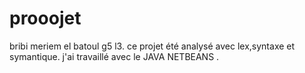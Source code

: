 # prooojet
bribi meriem el batoul g5 l3.
ce projet été analysé avec lex,syntaxe et symantique.
j'ai travaillé avec le JAVA NETBEANS  .



